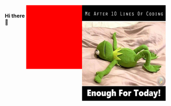 ### Hi there 👋

<!--
**eduardkarpow/eduardkarpow** is a ✨ _special_ ✨ repository because its `README.md` (this file) appears on your GitHub profile.

Here are some ideas to get you started:

- 🔭 I’m currently working on ...
- 🌱 I'm Student of Mirea
- 👯 I’m looking to collaborate on ...
- 🤔 I’m looking for help with ...
- 💬 Ask me about ...
- 📫 How to reach me: ...
- 😄 Pronouns: ...
- ⚡ hate c++ much more than mondays
-->
<body style="display:flex; justify-content:space-between">
  <canvas class = "canvas" style = "background-color: red; width:200px;height:200px"></canvas>
  <div><img width=300px height=300px src="https://github.com/eduardkarpow/eduardkarpow/blob/main/Programming-Memes.jpg"/></div>
</body>
